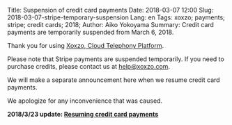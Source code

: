 Title: Suspension of credit card payments
Date: 2018-03-07 12:00
Slug: 2018-03-07-stripe-temporary-suspension
Lang: en
Tags: xoxzo; payments; stripe; credit cards; 2018;
Author: Aiko Yokoyama
Summary: Credit card payments are temporarily suspended from March 6, 2018.

Thank you for using [Xoxzo, Cloud Telephony Platform](https://www.xoxzo.com/en/).

Please note that Stripe payments are suspended temporarily. 
If you need to purchase credits, please contact us at help@xoxzo.com.

We will make a separate announcement here when we resume credit card payments.

We apologize for any inconvenience that was caused. 

**2018/3/23 update: [Resuming credit card payments]({filename}/Announcements/201803-resume-stripe-en.md)**
